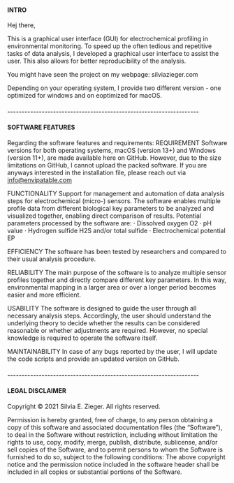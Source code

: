 #### INTRO
Hej there, 

This is a graphical user interface (GUI) for electrochemical profiling in environmental monitoring. 
To speed up the often tedious and repetitive tasks of data analysis, I developed a graphical user interface to assist the user. 
This also allows for better reproducibility of the analysis.

You might have seen the project on my webpage: silviazieger.com

Depending on your operating system, I provide two different version - one optimized for windows and on eoptimized for macOS.

#### -------------------------------------------------------------------

#### SOFTWARE FEATURES
Regarding the software features and requirements: 
REQUIREMENT     Software versions for both operating systems, macOS (version 13+) and Windows (version 11+), are made available here on GitHub.
                However, due to the size limitations on GitHub, I cannot upload the packed software. If you are anyways interested in the installation 
                file, please reach out via info@envipatable.com

FUNCTIONALITY   Support for management and automation of data analysis steps for electrochemical (micro-) sensors. The software enables multiple profile 
                data from different biological key parameters to be analyzed and visualized together, enabling direct comparison of results. Potential 
                parameters processed by the software are:
                  · Dissolved oxygen O2
                  · pH value
                  · Hydrogen sulfide H2S and/or total sulfide
                  · Electrochemical potential EP

EFFICIENCY      The software has been tested by researchers and compared to their usual analysis procedure. 

RELIABILITY     The main purpose of the software is to analyze multiple sensor profiles together and directly compare different key parameters. In this way,
                environmental mapping in a larger area or over a longer period becomes easier and more efficient.

USABILITY       The software is designed to guide the user through all necessary analysis steps. Accordingly, the user should understand the underlying 
                theory to decide whether the results can be considered reasonable or whether adjustments are required. However, no special knowledge is 
                required to operate the software itself.

MAINTAINABILITY In case of any bugs reported by the user, I will update the code scripts and provide an updated version on GitHub.

#### -------------------------------------------------------------------

#### LEGAL DISCLAIMER
Copyright © 2021 Silvia E. Zieger. All rights reserved.

Permission is hereby granted, free of charge, to any person obtaining a copy of this software and associated documentation files (the “Software”), to deal 
in the Software without restriction, including without limitation the rights to use, copy, modify, merge, publish, distribute, sublicense, and/or sell copies
of the Software, and to permit persons to whom the Software is furnished to do so, subject to the following conditions:
The above copyright notice and the permission notice included in the software header shall be included in all copies or substantial portions of the Software.
